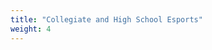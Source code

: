 ```yaml
---
title: "Collegiate and High School Esports"
weight: 4
---
```


<!-- ## Unit Description: 
Discovery and PBL through the research of photography, video, and sound in order to determine their origins and disaggregating information in the research in order to define and classify the constitution of an article -->